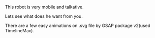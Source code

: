 This robot is very mobile and talkative.

Lets see what does he want from you.

There are a few easy animations on .svg file by GSAP package v2(used TimelineMax).
